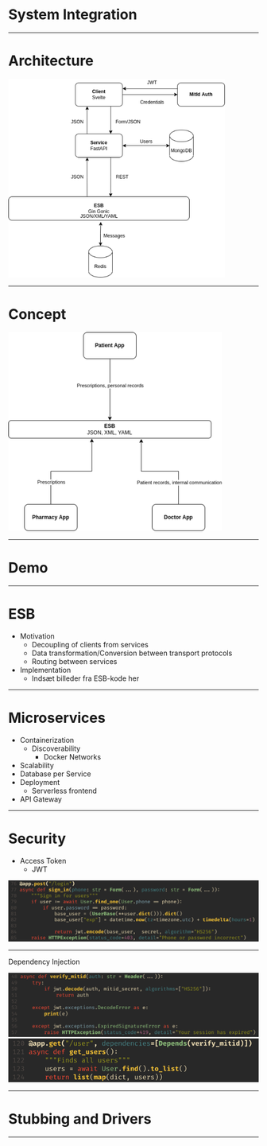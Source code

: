 # System Integration

---

# Architecture

<img src="static/architecture.png" height="400px">

---

# Concept

<img src="static/esb_concept.png" height="400px">

---

# Demo

---

# ESB

- Motivation
  - Decoupling of clients from services
  - Data transformation/Conversion between transport protocols
  - Routing between services
- Implementation
  - Indsæt billeder fra ESB-kode her

---

# Microservices

- Containerization
  - Discoverability
    - Docker Networks
- Scalability
- Database per Service
- Deployment
  - Serverless frontend
- API Gateway

---

# Security

- Access Token
  - JWT

<img src="static/login.png">

---

Dependency Injection

<img src="static/verify_mitid.png">

<img src="static/dependency_injection.png">

---

# Stubbing and Drivers

---
